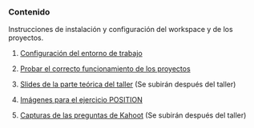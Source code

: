### Contenido
Instrucciones de instalación y configuración del workspace y de los proyectos.

1. [Configuración del entorno de trabajo](instalacion-configuracion-VSCode.md)

2. [Probar el correcto funcionamiento de los proyectos](pruebas-proyectos.md)

3. [Slides de la parte teórica del taller](slides-css-workshop.pdf) (Se subirán después del taller)

4. [Imágenes para el ejercicio POSITION](https://github.com/dianaaceves/css-workshop-eurohelp/tree/css-workshop-docs/POSITION)

4. [Capturas de las preguntas de Kahoot](https://github.com/dianaaceves/css-workshop-eurohelp/tree/css-workshop-docs/KAHOOT) (Se subirán después del taller)
